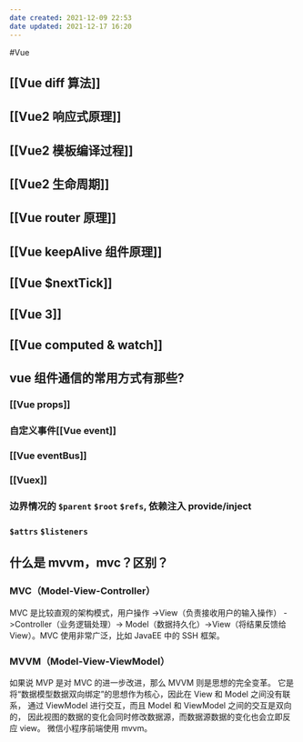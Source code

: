```yaml
---
date created: 2021-12-09 22:53
date updated: 2021-12-17 16:20
---
```


#Vue

## [[Vue diff 算法]]

## [[Vue2 响应式原理]]

## [[Vue2 模板编译过程]]

## [[Vue2 生命周期]]

## [[Vue router 原理]]

## [[Vue keepAlive 组件原理]]

## [[Vue $nextTick]]

## [[Vue 3]]

## [[Vue computed & watch]]

## vue 组件通信的常用方式有那些?

### [[Vue props]]
### 自定义事件[[Vue event]]
### [[Vue eventBus]]
### [[Vuex]]
### 边界情况的 `$parent` `$root` `$refs`, 依赖注入 provide/inject
### `$attrs` `$listeners`

## 什么是 mvvm，mvc？区别？

### MVC（Model-View-Controller）

MVC 是比较直观的架构模式，用户操作
->View（负责接收用户的输入操作） ->Controller（业务逻辑处理）-> Model（数据持久化）->View（将结果反馈给 View）。MVC 使用非常广泛，比如 JavaEE 中的 SSH 框架。

### MVVM（Model-View-ViewModel）

如果说 MVP 是对 MVC 的进一步改进，那么 MVVM 则是思想的完全变革。
它是将“数据模型数据双向绑定”的思想作为核心，因此在 View 和 Model 之间没有联系，
通过 ViewModel 进行交互，而且 Model 和 ViewModel 之间的交互是双向的，
因此视图的数据的变化会同时修改数据源，而数据源数据的变化也会立即反应 view。
微信小程序前端使用 mvvm。
